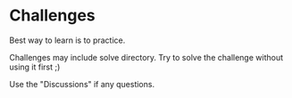 # Challenges

Best way to learn is to practice. 

Challenges may include solve directory. Try to solve the challenge without using it first ;)

Use the "Discussions" if any questions. 
